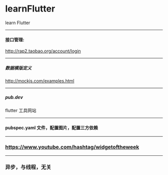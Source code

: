 # learnFlutter

learn Flutter

<hr>

#### 接口管理:

http://rap2.taobao.org/account/login

<hr>

##### 数据模版定义

http://mockjs.com/examples.html

<hr>

##### pub.dev

flutter 工具网站

<hr>

#### pubspec.yaml 文件，配置图片，配置三方依赖

<hr>

### https://www.youtube.com/hashtag/widgetoftheweek

<hr>

### 异步，与线程，无关
